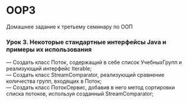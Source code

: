 # OOP3
Домашнее задание к третьему семинару по ООП
### Урок 3. Некоторые стандартные интерфейсы Java и примеры их использования
— Создать класс Поток, содержащий в себе список УчебныхГрупп и реализующий интерфейс Iterable;  
— Создать класс StreamComparator,
реализующий сравнение количества групп, входящих в Поток;  
— Создать класс ПотокСервис, добавив в него метод сортировки списка потоков,
используя созданный StreamComparator;